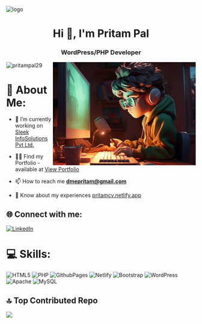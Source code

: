 ![logo](banngit-ezgif.com-optimize.gif)
<h1 align="center">Hi 👋, I'm Pritam Pal</h1>
<h3 align="center">WordPress/PHP Developer</h3>

<img align="right" alt="side-img" width="380" src="2150898496.jpg">

<p align="left"> <img src="https://komarev.com/ghpvc/?username=pritampal29&label=Profile%20views&color=0e75b6&style=flat" alt="pritampal29" /> </p>

# 💫 About Me:
- 🔭 I’m currently working on [Sleek InfoSolutions Pvt Ltd.](https://www.sleekinfosolutions.com/)

- 👨‍💻 Find my Portfolio - available at  [View Portfolio](https://pritamcv.netlify.app)

- 📫 How to reach me **dmepritam@gmail.com**

- 📄 Know about my experiences [pritamcv.netlify.app](https://pritamcv.netlify.app)


## 🌐 Connect with me:
[![LinkedIn](https://img.shields.io/badge/LinkedIn-%230077B5.svg?logo=linkedin&logoColor=white)](https://linkedin.com/in/https://linkedin.com/in/pritam-pal-808a37129) 

# 💻 Skills:
![HTML5](https://img.shields.io/badge/html5-%23E34F26.svg?style=for-the-badge&logo=html5&logoColor=white) ![PHP](https://img.shields.io/badge/php-%23777BB4.svg?style=for-the-badge&logo=php&logoColor=white) ![GithubPages](https://img.shields.io/badge/github%20pages-121013?style=for-the-badge&logo=github&logoColor=white) ![Netlify](https://img.shields.io/badge/netlify-%23000000.svg?style=for-the-badge&logo=netlify&logoColor=#00C7B7) ![Bootstrap](https://img.shields.io/badge/bootstrap-%238511FA.svg?style=for-the-badge&logo=bootstrap&logoColor=white) ![WordPress](https://img.shields.io/badge/WordPress-%23117AC9.svg?style=for-the-badge&logo=WordPress&logoColor=white) ![Apache](https://img.shields.io/badge/apache-%23D42029.svg?style=for-the-badge&logo=apache&logoColor=white) ![MySQL](https://img.shields.io/badge/mysql-%2300000f.svg?style=for-the-badge&logo=mysql&logoColor=white)


## 🔝 Top Contributed Repo
![](https://github-contributor-stats.vercel.app/api?username=Pritampal29&limit=5&theme=dark&combine_all_yearly_contributions=true)

<!-- <p>&nbsp;<img align="center" src="https://github-readme-stats.vercel.app/api?username=pritampal29&show_icons=true&locale=en" alt="pritampal29" /></p> -->
